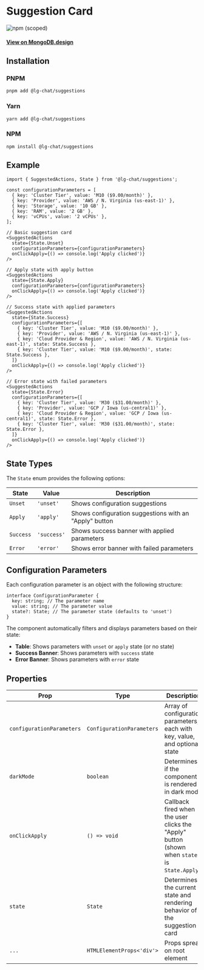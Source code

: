 # Suggestion Card

![npm (scoped)](https://img.shields.io/npm/v/@lg-chat/suggestions.svg)

#### [View on MongoDB.design](https://www.mongodb.design/component/suggestions/live-example/)

## Installation

### PNPM

```shell
pnpm add @lg-chat/suggestions
```

### Yarn

```shell
yarn add @lg-chat/suggestions
```

### NPM

```shell
npm install @lg-chat/suggestions
```

## Example

```tsx
import { SuggestedActions, State } from '@lg-chat/suggestions';

const configurationParameters = [
  { key: 'Cluster Tier', value: 'M10 ($9.00/month)' },
  { key: 'Provider', value: 'AWS / N. Virginia (us-east-1)' },
  { key: 'Storage', value: '10 GB' },
  { key: 'RAM', value: '2 GB' },
  { key: 'vCPUs', value: '2 vCPUs' },
];

// Basic suggestion card
<SuggestedActions
  state={State.Unset}
  configurationParameters={configurationParameters}
  onClickApply={() => console.log('Apply clicked')}
/>

// Apply state with apply button
<SuggestedActions
  state={State.Apply}
  configurationParameters={configurationParameters}
  onClickApply={() => console.log('Apply clicked')}
/>

// Success state with applied parameters
<SuggestedActions
  state={State.Success}
  configurationParameters={[
    { key: 'Cluster Tier', value: 'M10 ($9.00/month)' },
    { key: 'Provider', value: 'AWS / N. Virginia (us-east-1)' },
    { key: 'Cloud Provider & Region', value: 'AWS / N. Virginia (us-east-1)', state: State.Success },
    { key: 'Cluster Tier', value: 'M10 ($9.00/month)', state: State.Success },
  ]}
  onClickApply={() => console.log('Apply clicked')}
/>

// Error state with failed parameters
<SuggestedActions
  state={State.Error}
  configurationParameters={[
    { key: 'Cluster Tier', value: 'M30 ($31.00/month)' },
    { key: 'Provider', value: 'GCP / Iowa (us-central1)' },
    { key: 'Cloud Provider & Region', value: 'GCP / Iowa (us-central1)', state: State.Error },
    { key: 'Cluster Tier', value: 'M30 ($31.00/month)', state: State.Error },
  ]}
  onClickApply={() => console.log('Apply clicked')}
/>
```

## State Types

The `State` enum provides the following options:

| State     | Value       | Description                                            |
| --------- | ----------- | ------------------------------------------------------ |
| `Unset`   | `'unset'`   | Shows configuration suggestions                        |
| `Apply`   | `'apply'`   | Shows configuration suggestions with an "Apply" button |
| `Success` | `'success'` | Shows success banner with applied parameters           |
| `Error`   | `'error'`   | Shows error banner with failed parameters              |

## Configuration Parameters

Each configuration parameter is an object with the following structure:

```tsx
interface ConfigurationParameter {
  key: string; // The parameter name
  value: string; // The parameter value
  state?: State; // The parameter state (defaults to 'unset')
}
```

The component automatically filters and displays parameters based on their state:

- **Table**: Shows parameters with `unset` or `apply` state (or no state)
- **Success Banner**: Shows parameters with `success` state
- **Error Banner**: Shows parameters with `error` state

## Properties

| Prop                      | Type                      | Description                                                                                  | Default |
| ------------------------- | ------------------------- | -------------------------------------------------------------------------------------------- | ------- |
| `configurationParameters` | `ConfigurationParameters` | Array of configuration parameters, each with key, value, and optional state                  |         |
| `darkMode`                | `boolean`                 | Determines if the component is rendered in dark mode                                         | `false` |
| `onClickApply`            | `() => void`              | Callback fired when the user clicks the "Apply" button (shown when `state` is `State.Apply`) |         |
| `state`                   | `State`                   | Determines the current state and rendering behavior of the suggestion card                   |         |
| `...`                     | `HTMLElementProps<'div'>` | Props spread on root element                                                                 |         |
